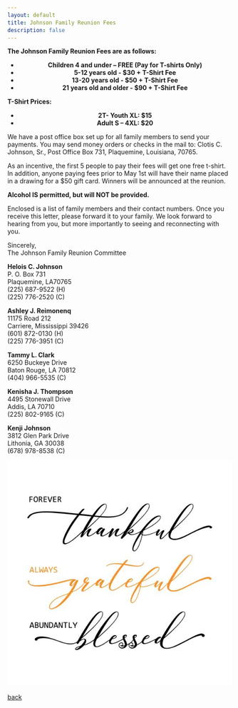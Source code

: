 ```yaml
---
layout: default
title: Johnson Family Reunion Fees
description: false
---
```


**The Johnson Family Reunion Fees are as follows:**

<ul style="text-align: center;">
    <li><strong>Children 4 and under – FREE (Pay for T-shirts Only)</strong></li>
    <li><strong>5-12 years old - $30 + T-Shirt Fee</strong></li>
    <li><strong>13-20 years old - $50 + T-Shirt Fee</strong></li>
    <li><strong>21 years old and older - $90 + T-Shirt Fee</strong></li>
</ul>

**T-Shirt Prices:**

<ul style="text-align: center;">
    <li><strong>2T- Youth XL: $15</strong></li>
    <li><strong>Adult S – 4XL: $20</strong></li>
</ul>


We have a post office box set up for all family members to send your payments. You may send money orders or checks in the mail to:
Clotis C. Johnson, Sr.,
Post Office Box 731,
Plaquemine, Louisiana, 70765.

As an incentive, the first 5 people to pay their fees will get one free t-shirt. In addition, anyone paying fees prior to May 1st will have their name placed in a drawing for a $50 gift card. Winners will be announced at the reunion.

**Alcohol IS permitted, but will NOT be provided.**

Enclosed is a list of family members and their contact numbers. Once you receive this letter, please forward it to your family. We look forward to hearing from you, but more importantly to seeing and reconnecting with you.

Sincerely,  
The Johnson Family Reunion Committee

**Helois C. Johnson**  
P. O. Box 731  
Plaquemine, LA70765  
(225) 687-9522 (H)  
(225) 776-2520 (C)

**Ashley J. Reimonenq**  
11175 Road 212  
Carriere, Mississippi 39426  
(601) 872-0130 (H)  
(225) 776-3951 (C)

**Tammy L. Clark**  
6250 Buckeye Drive  
Baton Rouge, LA 70812  
(404) 966-5535 (C)

**Kenisha J. Thompson**  
4495 Stonewall Drive  
Addis, LA 70710  
(225) 802-9165 (C)

**Kenji Johnson**  
3812 Glen Park Drive  
Lithonia, GA 30038  
(678) 978-8538 (C)


![Reunion Fees](reunion_fees.jpg)




[back](./)
